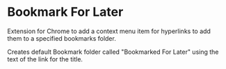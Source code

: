 Bookmark For Later
================

Extension for Chrome to add a context menu item for hyperlinks to add them to a specified bookmarks folder. 

Creates default Bookmark folder called "Bookmarked For Later" using the text of the link for the title.
